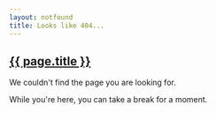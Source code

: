 ```yaml
---
layout: notfound
title: Looks like 404...
---
```

<div id="notfound-container">
    <a id="name" href="/">
        <h2>{{ page.title }}</h2>
    </a>
    <p>We couldn't find the page you are looking for.</p>
    <p>While you're here, you can take a break for a moment.</p>
</div>
